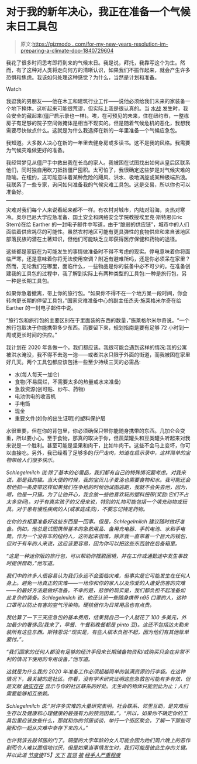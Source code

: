 # 对于我的新年决心，我正在准备一个气候末日工具包

> 原文:[https://gizmodo . com/for-my-new-years-resolution-im-preparing-a-climate-doo-1840729604](https://gizmodo.com/for-my-new-years-resolution-im-preparing-a-climate-doo-1840729604)

我花了很多时间思考即将到来的气候末日。我是说，拜托，我靠写这个为生。然而，有了这种对人类将走向何方的清晰认识，如果我们不振作起来，就会产生许多恐惧和焦虑。我该如何处理这种感觉？为什么，当然是计划和准备。

Watch

我逗我的男朋友——他在木工和建筑行业工作——说他必须给我们未来的家装备一个地下掩体。这听起来可能很荒谬，但实际上我是很认真的。当 [水战](https://earther.gizmodo.com/water-thieves-steal-80-000-gallons-in-australia-as-our-1840549648) 发生时，我会安全的藏起来(僵尸启示录也一样)。唉，在可预见的未来，住在纽约市，一整栋房子有足够的院子空间做掩体是相当不现实的。但是随着气候危机的恶化，我想我需要尽快做点什么。这就是为什么我选择在新的一年里准备一个气候应急包。

我知道。大多数人决心在新的一年里去健身房或多读书。这不是我的风格。我需要为气候灾难做更好的准备。

我经常梦见从僵尸手中救出我在长岛的家人。我被困在试图找出如何从皇后区联系他们，同时独自用砍刀抵挡僵尸囤积。太可怕了，我很确定这些梦是对气候灾难的隐喻。在纽约，这可能意味着某种危险的飓风、洪水、极地涡旋或某种极端热浪。我联系了一些专家，询问如何准备我的气候灾难工具包。这是交易，所以你也可以准备好。

* * *

灾难对我们每个人来说看起来都不一样。有农村对城市，内陆对沿海，炎热对寒冷。奥尔巴尼大学应急准备、国土安全和网络安全学院教授埃里克·斯特恩(Eric Stern)在给 Earther 的一封电子邮件中写道，由于“脆弱的供应链”，城市中的人们面临着供应耗尽的可能性。虽然农村地区可能有更具弹性的食物供应和来自该地区部落民族的潜在土著知识，但他们可能缺乏立即获得医疗保健和药物的途径。

这些都是家庭在为可能发生的事情做准备时不得不考虑的现实。停电意味着你将面临严寒，还是意味着你将无法使用空调？附近有避难所吗，还是你必须呆在家里？然而，无论我们在哪里，面临什么，一些物品是你的装备中必不可少的。在准备创建我的工具包的过程中，我了解到实际上有两种类型的工具包:一种是旅行包，另一种是长期工具包。

如果你急着撤离，带上你的旅行包。“如果你不得不在一个地方呆一段时间，你会转向更长期的停留工具包，”国家灾难准备中心的副主任杰夫·施莱格米尔奇在给 Earther 的一封电子邮件中说。

“旅行包和旅行包的主要区别在于里面装的东西的数量，”施莱格尔米尔奇说。“一个旅行包取决于你能携带多少东西。而要留下来，规划指南是要有足够 72 小时到一周或更长时间的供应。”

我计划在 2020 年各做一个。我们都应该。我很可能会遇到这样的情况:我的公寓被洪水淹没，我不得不去泡一泡——或者洪水只限于外面的街道，而我被困在家里好几天。两个工具包都应该包括一些至少持续三天的必需品:

*   水(每人每天一加仑)
*   食物(不易腐烂，不需要太多的热量或水来准备)
*   急救资源(创可贴、纱布、药物)
*   电池供电的收音机
*   手电筒
*   现金
*   重要文件(如你的出生证明)的塑料保护层

水很重要，但在你的背包里，你必须确保只带你能随身携带的东西。几加仑会变重，所以要小心。至于食物，那真的取决于你，但蔬菜罐头和豆类罐头听起来对我来说是一个胜利。甚至可能是坚果和肉干，比如牛肉干。这些不会马上变坏，你可以直接吃。另外，我已经看了足够多的[](https://gizmodo.com/tag/the-walking-dead)*行尸走肉，知道在启示录中，这样简单的宝物带给人们很多快乐。*

*Schlegelmilch 说:除了基本的必需品，我们都有自己的特殊情况要考虑。对我来说，那是我的猫。当大便的时候，我的宝贝儿子麦洛也需要食物和水。我可能还会帮他抓一条皮带这样如果我们在争抢的时候他试图逃跑，我就不会失去他，因为，嗯，他是一只猫。为了让他开心，我会放一些他喜欢玩的塑料扭带(奖励:它们不占太多空间)。对于有真实孩子的父母来说，特别的礼物可能包括一个填充动物或玩具。对于患有慢性疾病的人(或家庭成员)，不要忘记特定药物。*

*在你的衣柜里准备好这些东西是一回事。但是，Schlegelmilch 建议随时做好准备。例如，他总是试图携带基本的急救用品、备用充电器、手机电池、水和手电筒。作为一个没有车的纽约人，这听起来很难，除非我一直带着一个巨大的钱包，但对于有车的人来说，这应该更容易，因为你可以把这些东西放在后备箱里。*

*“这是一种迷你版的旅行包，可以帮助你摆脱困境，并在工作或通勤途中发生事故时提供帮助，”他写道。*

*我们中的许多人很容易认为我们永远不会面临灾难，但事实是它可能发生在任何人身上。避免一场真正的灾难——一场你和你的家人以及你爱的人遭受伤害的灾难——的最好方法是做好准备。不幸的是，悲惨的现实是，我们都负担不起准备如此复杂的装备。Schlegelmilch 说，他还认识一些随身携带 n95 口罩的人，这种口罩可以防止有害的空气污染物。硬核但作为日常用品也有点贵。*

*我估算了一下三天应急包的基本费用，结果我自己一个人就花了 100 多美元，外加最少的奢侈品(我来了，早餐、午餐和晚餐都是 pinto 豆)。这还不包括达夫勒来装所有这些东西。斯特恩说:“现实是，有些人根本负担不起，因为他们有其他账单要付。”。*

*“我们国家的任何人都没有足够的经济手段来长期储备物资和/或购买只会在非常不利的情况下使用的专用设备，”他写道。*

*这就是为什么我的 2020 年准备工作必须超越简单的装满资源的行李袋。在这种情况下，最关键的是社区。你看，没有学术研究证明这些急救包可能有多有效，但是文献 [确实存在](https://www.sciencemag.org/news/2018/02/more-12-years-after-hurricane-katrina-scientists-are-learning-what-makes-some-survivors) 显示与你的社区联系的好处。无生命的物体只能到此为止；人们需要能够相互依赖。*

*Schlegelmilch 说:“对许多灾难的大量研究表明，社会联系、邻里互助，是灾难后生存以及健康和心理健康的最强有力的预测因素。”。“所以，如果你不确定你的工具包里应该放些什么，那就和你的邻居谈谈，举行一个街区聚会，了解一下那些可能和你一起从灾难中幸存下来的人。”*

*也许我该去敲邻居的门了。隔壁的大学年龄的女人可能会因为她们周六晚上的恶作剧而令人难以置信地讨厌，但是如果当事情发生时，我们可能是彼此生存的关键。并以此道 [节度使](https://earther.gizmodo.com/report-india-prime-minister-proposes-helping-the-coal-1840724529)T5】[天下](https://earther.gizmodo.com/new-years-eve-fireworks-in-sydney-will-go-ahead-despite-1840721811) [首领](https://earther.gizmodo.com/trump-wages-war-against-the-true-enemy-of-the-state-le-1840611817) [被](https://earther.gizmodo.com/president-gravybrain-says-a-bunch-of-truly-bizarre-shit-1840607633) [经手人](https://earther.gizmodo.com/washington-state-lawmaker-engaged-in-domestic-environme-1840562648)[严重程度](https://earther.gizmodo.com/utility-companies-spent-1-billion-covering-their-asses-1840492431)*